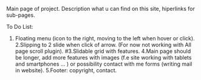 Main page of project.
Description what u can find on this site, hiperlinks for sub-pages.

To Do List:
1. Floating menu (icon to the right, moving to the left when hover or click).
2.Slipping to 2 slide when click of arrow. (For now not working with All page scroll plugin).
#3.Slidable grid with features.
4.Main page should be longer, add more features with images (f.e site working with tablets and smartphones  ... ) or possibility contact with me forms (writing mail in website).
5.Footer: copyright, contact.